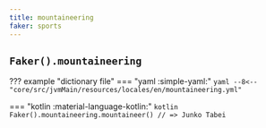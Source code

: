 ```yaml
---
title: mountaineering
faker: sports
---
```


## `Faker().mountaineering`

??? example "dictionary file"
    === "yaml :simple-yaml:"
        ```yaml
        --8<-- "core/src/jvmMain/resources/locales/en/mountaineering.yml"
        ```

=== "kotlin :material-language-kotlin:"
    ```kotlin
    Faker().mountaineering.mountaineer() // => Junko Tabei
    ```
